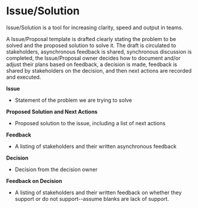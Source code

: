 # Issue/Solution

Issue/Solution is a tool for increasing clarity, speed and output in teams. 

A Issue/Proposal template is drafted clearly stating the problem to be solved and the proposed solution to solve it. The draft is circulated to stakeholders, asynchronous feedback is shared, synchronous discussion is completed, the Issue/Proposal owner decides how to document and/or adjust their plans based on feedback, a decision is made, feedback is shared by stakeholders on the decision, and then next actions are recorded and executed. 

**Issue**   
- Statement of the problem we are trying to solve 

**Proposed Solution and Next Actions**    
- Proposed solution to the issue, including a list of next actions 

**Feedback**   
- A listing of stakeholders and their written asynchronous feedback   
  
**Decision**  
- Decision from the decision owner 

**Feedback on Decision**   
- A listing of stakeholders and their written feedback on whether they support or do not support--assume blanks are lack of support. 







